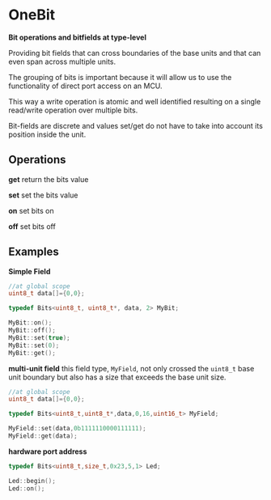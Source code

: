 # OneBit

**Bit operations and bitfields at type-level**

Providing bit fields that can cross boundaries of the base units and that can even span across multiple units.

The grouping of bits is important because it will allow us to use the functionality of direct port access on an MCU.

This way a write operation is atomic and well identified resulting on a single read/write operation over multiple bits.

Bit-fields are discrete and values set/get do not have to take into account its position inside the unit.


## Operations

**get** return the bits value

**set** set the bits value

**on** set bits on

**off** set bits off

## Examples

**Simple Field**

```c++
//at global scope
uint8_t data[]={0,0};

typedef Bits<uint8_t, uint8_t*, data, 2> MyBit;

MyBit::on();
MyBit::off();
MyBit::set(true);
MyBit::set(0);
MyBit::get();
```

**multi-unit field** this field type, `MyField`, not only crossed the `uint8_t` base unit boundary but also has a size that exceeds the base unit size.

```c++
//at global scope
uint8_t data[]={0,0};

typedef Bits<uint8_t,uint8_t*,data,0,16,uint16_t> MyField;

MyField::set(data,0b1111110000111111);
MyField::get(data);

```

**hardware port address**
```c++
typedef Bits<uint8_t,size_t,0x23,5,1> Led;

Led::begin();
Led::on();
```
